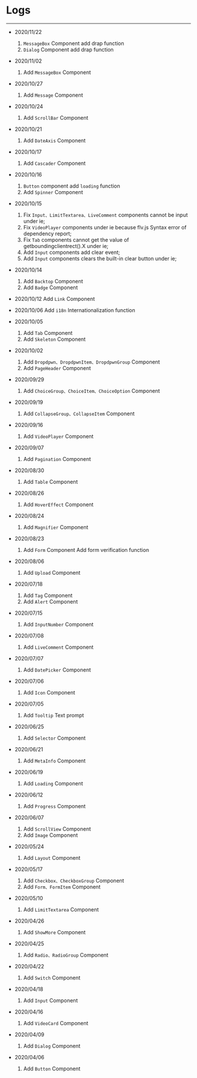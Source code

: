 
# Logs

---

- 2020/11/22
  1. `MessageBox` Component add drap function
  2. `Dialog` Component add drap function
- 2020/11/02

  1. Add `MessageBox` Component

- 2020/10/27

  1. Add `Message` Component

- 2020/10/24

  1. Add `ScrollBar` Component

- 2020/10/21

  1. Add `DateAxis` Component

- 2020/10/17

  1. Add `Cascader` Component

- 2020/10/16
  1. `Button` component add `loading` function
  2. Add `Spinner` Component
- 2020/10/15

  1. Fix `Input、LimitTextarea、LiveComment` components cannot be input under ie;
  2. Fix `VideoPlayer` components under ie because flv.js Syntax error of dependency report;
  3. Fix `Tab` components cannot get the value of getboundingclientrect().X under ie;
  4. Add `Input` components add clear event;
  5. Add `Input` components clears the built-in clear button under ie;

- 2020/10/14
  1. Add `Backtop` Component
  2. Add `Badge` Component
- 2020/10/12 Add `Link` Component
- 2020/10/06 Add `i18n` Internationalization function
- 2020/10/05
  1. Add `Tab` Component
  2. Add `Skeleton` Component
- 2020/10/02
  1. Add `Dropdpwn、DropdpwnItem、DropdpwnGroup` Component
  2. Add `PageHeader` Component
- 2020/09/29
  1. Add `ChoiceGroup、ChoiceItem、ChoiceOption` Component
- 2020/09/19
  1. Add `CollapseGroup、CollapseItem` Component
- 2020/09/16
  1. Add `VideoPlayer` Component
- 2020/09/07
  1. Add `Pagination` Component
- 2020/08/30
  1. Add `Table` Component
- 2020/08/26
  1. Add `HoverEffect` Component
- 2020/08/24
  1. Add `Magnifier` Component
- 2020/08/23
  1. Add `Form` Component Add form verification function
- 2020/08/06
  1. Add `Upload` Component
- 2020/07/18
  1. Add `Tag` Component
  2. Add `Alert` Component
- 2020/07/15
  1. Add `InputNumber` Component
- 2020/07/08
  1. Add `LiveComment` Component
- 2020/07/07
  1. Add `DatePicker` Component
- 2020/07/06
  1. Add `Icon` Component
- 2020/07/05
  1. Add `Tooltip` Text prompt
- 2020/06/25
  1. Add `Selector` Component
- 2020/06/21
  1. Add `MetaInfo` Component
- 2020/06/19
  1. Add `Loading` Component
- 2020/06/12

  1. Add `Progress` Component

- 2020/06/07
  1. Add `ScrollView` Component
  2. Add `Image` Component
- 2020/05/24
  1. Add `Layout` Component
- 2020/05/17
  1. Add `Checkbox、CheckboxGroup` Component
  2. Add `Form、FormItem` Component
- 2020/05/10
  1. Add `LimitTextarea` Component
- 2020/04/26
  1. Add `ShowMore` Component
- 2020/04/25
  1. Add `Radio、RadioGroup` Component
- 2020/04/22
  1. Add `Switch` Component
- 2020/04/18
  1. Add `Input` Component
- 2020/04/16
  1. Add `VideoCard` Component
- 2020/04/09
  1. Add `Dialog` Component
- 2020/04/06
  1. Add `Button` Component
